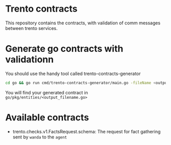 # Trento contracts

This repository contains the contracts, with validation of comm messages between trento services.

# Generate go contracts with validationn

You should use the handy tool called trento-contracts-generator

```bash
cd go && go run cmd/trento-contracts-generator/main.go -fileName <output_filename>.go ../schema/<your_schema.json>
```

You will find your generated contract in `go/pkg/entities/<output_filename.go>`


# Available contracts

- trento.checks.v1.FactsRequest.schema: The request for fact gathering sent by `wanda` to the `agent`